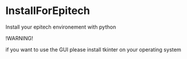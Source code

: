 # InstallForEpitech
Install your epitech environement with python


!WARNING!

if you want to use the GUI please install tkinter on your operating system
